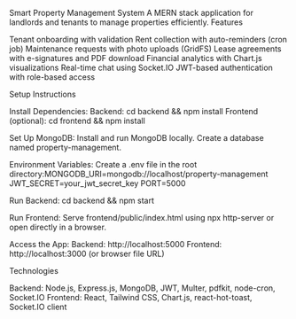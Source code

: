 Smart Property Management System
A MERN stack application for landlords and tenants to manage properties efficiently.
Features

Tenant onboarding with validation
Rent collection with auto-reminders (cron job)
Maintenance requests with photo uploads (GridFS)
Lease agreements with e-signatures and PDF download
Financial analytics with Chart.js visualizations
Real-time chat using Socket.IO
JWT-based authentication with role-based access

Setup Instructions

Install Dependencies:
Backend: cd backend && npm install
Frontend (optional): cd frontend && npm install

Set Up MongoDB:
Install and run MongoDB locally.
Create a database named property-management.

Environment Variables:
Create a .env file in the root directory:MONGODB_URI=mongodb://localhost/property-management
JWT_SECRET=your_jwt_secret_key
PORT=5000

Run Backend:
cd backend && npm start

Run Frontend:
Serve frontend/public/index.html using npx http-server or open directly in a browser.

Access the App:
Backend: http://localhost:5000
Frontend: http://localhost:3000 (or browser file URL)

Technologies

Backend: Node.js, Express.js, MongoDB, JWT, Multer, pdfkit, node-cron, Socket.IO
Frontend: React, Tailwind CSS, Chart.js, react-hot-toast, Socket.IO client
